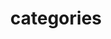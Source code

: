 ---
title: "categories"
layout: categories
permalink: /categories/
author_profile: true
sidebar_main: true
---
